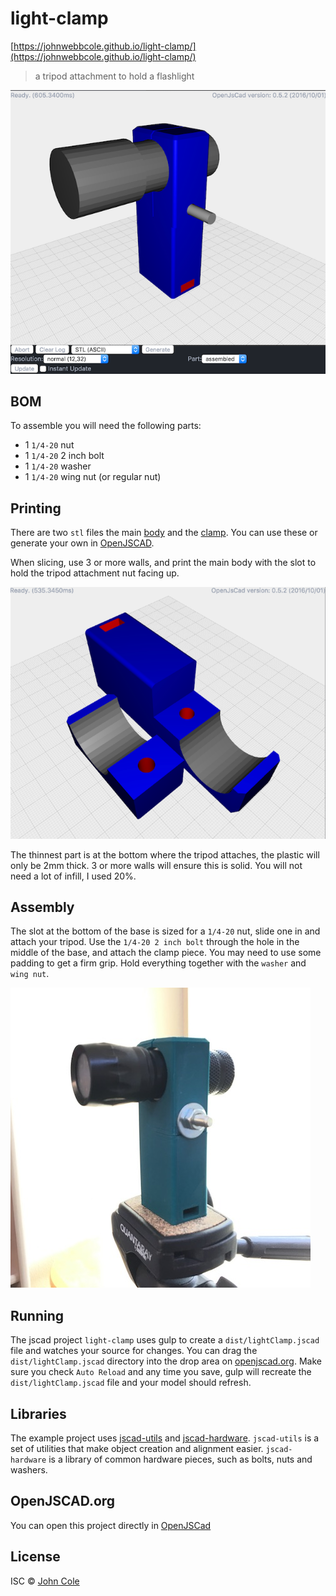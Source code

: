 # light-clamp

[https://johnwebbcole.github.io/light-clamp/](https://johnwebbcole.github.io/light-clamp/)

> a tripod attachment to hold a flashlight

![](https://github.com/johnwebbcole/light-clamp/blob/master/docs/assembled.png?raw=true)

## BOM

To assemble you will need the following parts:

 * 1 `1/4-20` nut
 * 1 `1/4-20` 2 inch bolt
 * 1 `1/4-20` washer
 * 1 `1/4-20` wing nut (or regular nut)

## Printing

There are two `stl` files the main [body](stl/body.stl) and the [clamp](stl/clamp.stl).  You can use these or generate your own in [OpenJSCAD](https://openjscad.org/#https://cdn.rawgit.com/johnwebbcole/light-clamp/v1.0.1/dist/light-clamp.jscad).

When slicing, use 3 or more walls, and print the main body with the slot to hold the tripod attachment nut facing up.

![exploded](https://github.com/johnwebbcole/light-clamp/blob/master/docs/exploded.png?raw=true)

The thinnest part is at the bottom where the tripod attaches, the plastic will only be 2mm thick.  3 or more walls will ensure this is solid.  You will not need a lot of infill, I used 20%.

## Assembly

The slot at the bottom of the base is sized for a `1/4-20` nut, slide one in and attach your tripod.  Use the `1/4-20 2 inch bolt` through the hole in the middle of the base, and attach the clamp piece.  You may need to use some padding to get a firm grip.  Hold everything together with the `washer` and `wing nut`.

![hero](https://github.com/johnwebbcole/light-clamp/blob/master/docs/hero.jpg?raw=true)

## Running

The jscad project `light-clamp` uses gulp to create a `dist/lightClamp.jscad` file and watches your source for changes. You can drag the `dist/lightClamp.jscad` directory into the drop area on [openjscad.org](http://openjscad.org). Make sure you check `Auto Reload` and any time you save, gulp will recreate the `dist/lightClamp.jscad` file and your model should refresh.

## Libraries

The example project uses [jscad-utils](https://www.npmjs.com/package/jscad-utils) and [jscad-hardware](https://www.npmjs.com/package/jscad-hardware). `jscad-utils` is a set of utilities that make object creation and alignment easier. `jscad-hardware` is a library of common hardware pieces, such as bolts, nuts and washers.

## OpenJSCAD.org

You can open this project directly in [OpenJSCad](https://openjscad.org/#https://cdn.rawgit.com/johnwebbcole/light-clamp/v1.0.1/dist/light-clamp.jscad)

## License

ISC © [John Cole](http://github.com/johnwebbcole)
